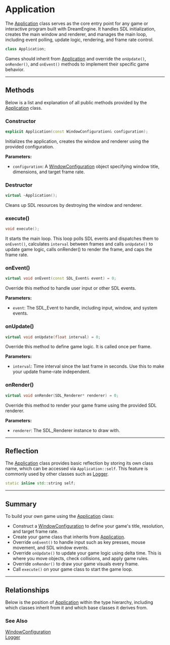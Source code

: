 # Application
The [Application](Application.md) class serves as the core entry point 
for any game or interactive program built with DreamEngine. 
It handles SDL initialization, creates the main window 
and renderer, and manages the main loop, including event 
polling, update logic, rendering, and frame rate control.

```c++
class Application;
```

Games should inherit from [Application](Application.md) 
and override the `onUpdate()`, `onRender()`, and `onEvent()` 
methods to implement their specific game behavior.

---

## Methods

Below is a list and explanation of all public methods
provided by the [Application](Application.md) class.

### Constructor

```c++
explicit Application(const WindowConfiguration& configuration);
```

Initializes the application, creates the window and renderer using the provided configuration.

**Parameters:**
- `configuration`: A [WindowConfiguration](WindowConfiguration.md) object specifying window title, dimensions, and target frame rate.

### Destructor

```c++
virtual ~Application();
```

Cleans up SDL resources by destroying the window and renderer.

### execute()

```c++
void execute();
```

It starts the main loop. This loop polls SDL events and 
dispatches them to `onEvent()`, calculates `interval` 
between frames and calls `onUpdate()` to 
update game logic, calls onRender() to render the frame,
and caps the frame rate.

### onEvent()

```c++
virtual void onEvent(const SDL_Event& event) = 0;
```
Override this method to handle user input or other SDL events.

**Parameters:**
- `event`: The SDL_Event to handle, including input, window, and system events.

### onUpdate()

```c++
virtual void onUpdate(float interval) = 0;
```

Override this method to define game logic. 
It is called once per frame.

**Parameters:**
- `interval`: Time interval since the last frame in seconds. Use this to make your update frame-rate independent.

### onRender()

```c++
virtual void onRender(SDL_Renderer* renderer) = 0;
```

Override this method to render your game frame using 
the provided SDL renderer.

**Parameters:**
- `renderer`: The SDL_Renderer instance to draw with.

---

## Reflection

The [Application](Application.md) class provides basic 
reflection by storing its own class name, which can be 
accessed via `Application::self`. This feature is commonly 
used by other classes such as [Logger](Logger.md).

```c++
static inline std::string self;
```

---

## Summary

To build your own game using the [Application](Application.md) class:

- Construct a [WindowConfiguration](WindowConfiguration.md) to define your game's title, resolution, and target frame rate.
- Create your game class that inherits from [Application](Application.md).
- Override `onEvent()` to handle input such as key presses, mouse movement, and SDL window events.
- Override `onUpdate()` to update your game logic using delta time. This is where you move objects, check collisions, and apply game rules.
- Override `onRender()` to draw your game visuals every frame.
- Call `execute()` on your game class to start the game loop.

---

## Relationships
Below is the position of [Application](Application.md)
within the type hierarchy, including which classes inherit
from it and which base classes it derives from.

### See Also
[WindowConfiguration](WindowConfiguration.md) <br>
[Logger](Logger.md)